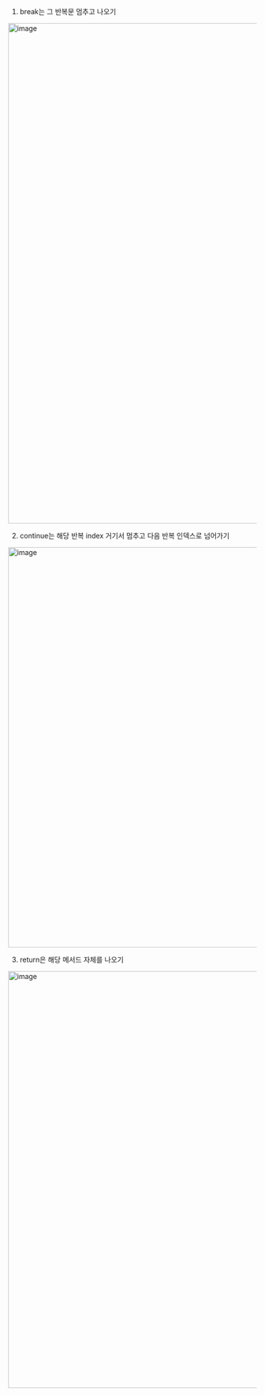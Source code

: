 1. break는 그 반복문 멈추고 나오기
<img width="1014" alt="image" src="https://github.com/skylar1220/wootech-final-test-study/assets/110809927/3d87f39a-22bb-4a06-95b6-d09f07e9022f">

2. continue는 해당 반복 index 거기서 멈추고 다음 반복 인덱스로 넘어가기
<img width="811" alt="image" src="https://github.com/skylar1220/wootech-final-test-study/assets/110809927/b9dfb8c1-d8c8-4f28-a997-e19a0127cc83">


3. return은 해당 메서드 자체를 나오기
<img width="845" alt="image" src="https://github.com/skylar1220/wootech-final-test-study/assets/110809927/a362a4d8-2d1b-4d22-96b0-d76cc745d55d">
